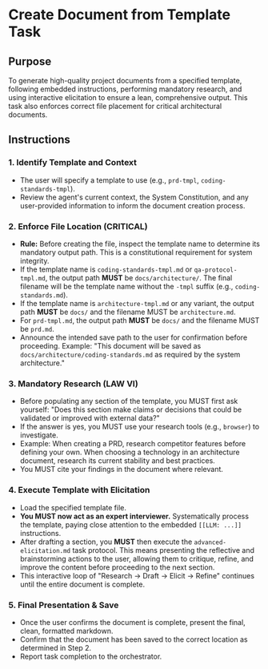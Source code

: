 # Create Document from Template Task

## Purpose

To generate high-quality project documents from a specified template, following embedded instructions, performing mandatory research, and using interactive elicitation to ensure a lean, comprehensive output. This task also enforces correct file placement for critical architectural documents.

## Instructions

### 1. Identify Template and Context

- The user will specify a template to use (e.g., `prd-tmpl`, `coding-standards-tmpl`).
- Review the agent's current context, the System Constitution, and any user-provided information to inform the document creation process.

### 2. **Enforce File Location (CRITICAL)**

- **Rule:** Before creating the file, inspect the template name to determine its mandatory output path. This is a constitutional requirement for system integrity.
- If the template name is `coding-standards-tmpl.md` or `qa-protocol-tmpl.md`, the output path **MUST** be `docs/architecture/`. The final filename will be the template name without the `-tmpl` suffix (e.g., `coding-standards.md`).
- If the template name is `architecture-tmpl.md` or any variant, the output path **MUST** be `docs/` and the filename MUST be `architecture.md`.
- For `prd-tmpl.md`, the output path **MUST** be `docs/` and the filename MUST be `prd.md`.
- Announce the intended save path to the user for confirmation before proceeding. Example: "This document will be saved as `docs/architecture/coding-standards.md` as required by the system architecture."

### 3. **Mandatory Research (LAW VI)**

- Before populating any section of the template, you MUST first ask yourself: "Does this section make claims or decisions that could be validated or improved with external data?"
- If the answer is yes, you MUST use your research tools (e.g., `browser`) to investigate.
- Example: When creating a PRD, research competitor features before defining your own. When choosing a technology in an architecture document, research its current stability and best practices.
- You MUST cite your findings in the document where relevant.

### 4. Execute Template with Elicitation

- Load the specified template file.
- **You MUST now act as an expert interviewer.** Systematically process the template, paying close attention to the embedded `[[LLM: ...]]` instructions.
- After drafting a section, you **MUST** then execute the `advanced-elicitation.md` task protocol. This means presenting the reflective and brainstorming actions to the user, allowing them to critique, refine, and improve the content before proceeding to the next section.
- This interactive loop of "Research -> Draft -> Elicit -> Refine" continues until the entire document is complete.

### 5. Final Presentation & Save

- Once the user confirms the document is complete, present the final, clean, formatted markdown.
- Confirm that the document has been saved to the correct location as determined in Step 2.
- Report task completion to the orchestrator.

```

```
